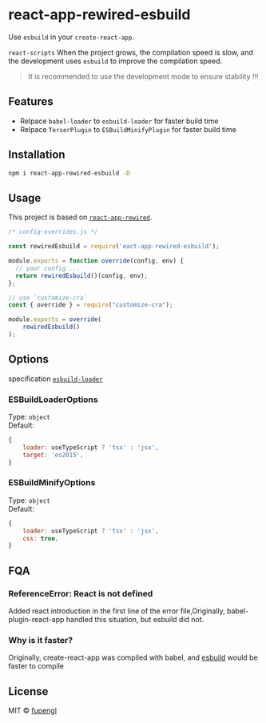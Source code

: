 # react-app-rewired-esbuild

Use `esbuild` in your `create-react-app`.   

`react-scripts` When the project grows, the compilation speed is slow, and the development uses `esbuild` to improve the compilation speed.

> It is recommended to use the development mode to ensure stability !!!

## Features

- Relpace `babel-loader` to `esbuild-loader` for faster build time
- Relpace `TerserPlugin` to `ESBuildMinifyPlugin` for faster build time

## Installation

```bash
npm i react-app-rewired-esbuild -D
```

## Usage
This project is based on [`react-app-rewired`](https://github.com/timarney/react-app-rewired).

```js
/* config-overrides.js */

const rewiredEsbuild = require('eact-app-rewired-esbuild');

module.exports = function override(config, env) {
  // your config ...
  return rewiredEsbuild()(config, env);
};

// use `customize-cra`
const { override } = require("customize-cra");

module.exports = override(
    rewiredEsbuild()
);
```

## Options
specification [`esbuild-loader`](https://github.com/privatenumber/esbuild-loader)

### ESBuildLoaderOptions
Type: `object`   
Default: 
```js
{
    loader: useTypeScript ? 'tsx' : 'jsx',
    target: 'es2015',
}
```   

### ESBuildMinifyOptions
Type: `object`   
Default: 
```js
{
    loader: useTypeScript ? 'tsx' : 'jsx',
    css: true,
}
``` 

## FQA

### ReferenceError: React is not defined
Added react introduction in the first line of the error file,Originally, babel-plugin-react-app handled this situation, but esbuild did not.   

### Why is it faster?
Originally, create-react-app was compiled with babel, and [esbuild](https://github.com/evanw/esbuild) would be faster to compile

## License

MIT © [fupengl](https://github.com/fupengl)